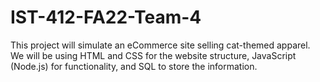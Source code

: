 ﻿# IST-412-FA22-Team-4
This project will simulate an eCommerce site selling cat-themed apparel. We will be using HTML and CSS for the website structure, JavaScript (Node.js) for functionality, and SQL to store the information.

